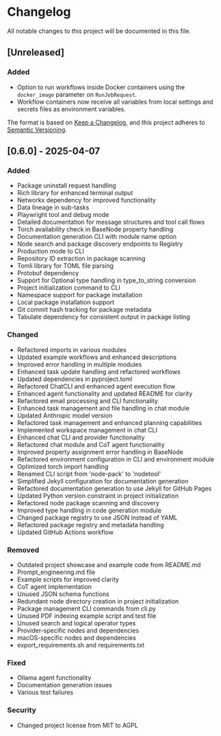 # Changelog

All notable changes to this project will be documented in this file.

## [Unreleased]

### Added

- Option to run workflows inside Docker containers using the `docker_image`
  parameter on `RunJobRequest`.
- Workflow containers now receive all variables from local settings and secrets
  files as environment variables.

The format is based on [Keep a Changelog](https://keepachangelog.com/en/1.0.0/),
and this project adheres to [Semantic Versioning](https://semver.org/spec/v2.0.0.html).

## [0.6.0] - 2025-04-07

### Added

- Package uninstall request handling
- Rich library for enhanced terminal output
- Networkx dependency for improved functionality
- Data lineage in sub-tasks
- Playwright tool and debug mode
- Detailed documentation for message structures and tool call flows
- Torch availability check in BaseNode property handling
- Documentation generation CLI with module name option
- Node search and package discovery endpoints to Registry
- Production mode to CLI
- Repository ID extraction in package scanning
- Tomli library for TOML file parsing
- Protobuf dependency
- Support for Optional type handling in type_to_string conversion
- Project initialization command to CLI
- Namespace support for package installation
- Local package installation support
- Git commit hash tracking for package metadata
- Tabulate dependency for consistent output in package listing

### Changed

- Refactored imports in various modules
- Updated example workflows and enhanced descriptions
- Improved error handling in multiple modules
- Enhanced task update handling and refactored workflows
- Updated dependencies in pyproject.toml
- Refactored ChatCLI and enhanced agent execution flow
- Enhanced agent functionality and updated README for clarity
- Refactored email processing and CLI functionality
- Enhanced task management and file handling in chat module
- Updated Anthropic model version
- Refactored task management and enhanced planning capabilities
- Implemented workspace management in chat CLI
- Enhanced chat CLI and provider functionality
- Refactored chat module and CoT agent functionality
- Improved property assignment error handling in BaseNode
- Refactored environment configuration in CLI and environment module
- Optimized torch import handling
- Renamed CLI script from 'node-pack' to 'nodetool'
- Simplified Jekyll configuration for documentation generation
- Refactored documentation generation to use Jekyll for GitHub Pages
- Updated Python version constraint in project initialization
- Refactored node package scanning and discovery
- Improved type handling in code generation module
- Changed package registry to use JSON instead of YAML
- Refactored package registry and metadata handling
- Updated GitHub Actions workflow

### Removed

- Outdated project showcase and example code from README.md
- Prompt_engineering.md file
- Example scripts for improved clarity
- CoT agent implementation
- Unused JSON schema functions
- Redundant node directory creation in project initialization
- Package management CLI commands from cli.py
- Unused PDF indexing example script and test file
- Unused search and logical operator types
- Provider-specific nodes and dependencies
- macOS-specific nodes and dependencies
- export_requirements.sh and requirements.txt

### Fixed

- Ollama agent functionality
- Documentation generation issues
- Various test failures

### Security

- Changed project license from MIT to AGPL
